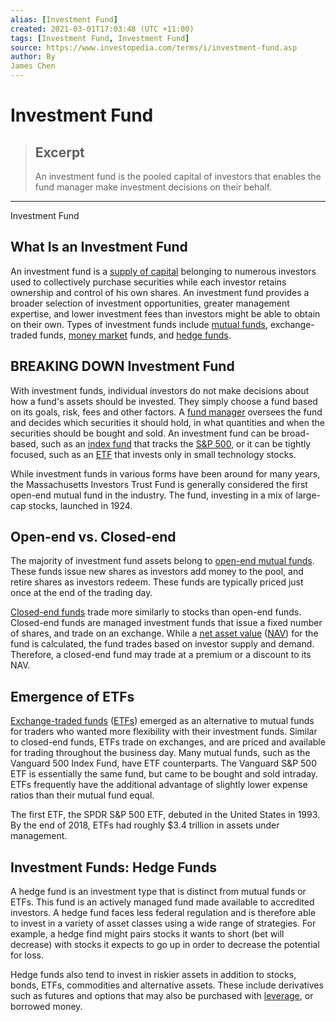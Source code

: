 ```yaml
---
alias: [Investment Fund]
created: 2021-03-01T17:03:48 (UTC +11:00)
tags: [Investment Fund, Investment Fund]
source: https://www.investopedia.com/terms/i/investment-fund.asp
author: By
James Chen
---
```


# Investment Fund

> ## Excerpt
> An investment fund is the pooled capital of investors that enables the fund manager make investment decisions on their behalf.

---

Investment Fund
## What Is an Investment Fund

An investment fund is a [supply of capital](https://www.investopedia.com/video/play/law-supply-and-demand/) belonging to numerous investors used to collectively purchase securities while each investor retains ownership and control of his own shares. An investment fund provides a broader selection of investment opportunities, greater management expertise, and lower investment fees than investors might be able to obtain on their own. Types of investment funds include [mutual funds](https://www.investopedia.com/video/play/introduction-mutual-funds/), exchange-traded funds, [money market](https://www.investopedia.com/terms/m/moneymarket.asp) funds, and [hedge funds](https://www.investopedia.com/terms/h/hedgefund.asp).

## BREAKING DOWN Investment Fund

With investment funds, individual investors do not make decisions about how a fund's assets should be invested. They simply choose a fund based on its goals, risk, fees and other factors. A [fund manager](https://www.investopedia.com/terms/f/fundmanager.asp) oversees the fund and decides which securities it should hold, in what quantities and when the securities should be bought and sold. An investment fund can be broad-based, such as an [index fund](https://www.investopedia.com/terms/i/indexfund.asp) that tracks the [S&P 500](https://www.investopedia.com/articles/investing/090414/sp-500-etfs-what-every-investor-should-know.asp), or it can be tightly focused, such as an [ETF](https://www.investopedia.com/terms/e/etf.asp) that invests only in small technology stocks.

While investment funds in various forms have been around for many years, the Massachusetts Investors Trust Fund is generally considered the first open-end mutual fund in the industry. The fund, investing in a mix of large-cap stocks, launched in 1924.

## Open-end vs. Closed-end

The majority of investment fund assets belong to [open-end mutual funds](https://www.investopedia.com/terms/o/open-endfund.asp). These funds issue new shares as investors add money to the pool, and retire shares as investors redeem. These funds are typically priced just once at the end of the trading day.

[Closed-end funds](https://www.investopedia.com/terms/c/closed-endinvestment.asp) trade more similarly to stocks than open-end funds. Closed-end funds are managed investment funds that issue a fixed number of shares, and trade on an exchange. While a [net asset value](https://www.investopedia.com/terms/n/nav.asp) ([NAV](https://www.investopedia.com/terms/n/nav.asp)) for the fund is calculated, the fund trades based on investor supply and demand. Therefore, a closed-end fund may trade at a premium or a discount to its NAV.

## Emergence of ETFs

[Exchange-traded funds](https://www.investopedia.com/terms/e/etf.asp) ([ETFs](https://www.investopedia.com/terms/e/etf.asp)) emerged as an alternative to mutual funds for traders who wanted more flexibility with their investment funds. Similar to closed-end funds, ETFs trade on exchanges, and are priced and available for trading throughout the business day. Many mutual funds, such as the Vanguard 500 Index Fund, have ETF counterparts. The Vanguard S&P 500 ETF is essentially the same fund, but came to be bought and sold intraday. ETFs frequently have the additional advantage of slightly lower expense ratios than their mutual fund equal.

The first ETF, the SPDR S&P 500 ETF, debuted in the United States in 1993. By the end of 2018, ETFs had roughly $3.4 trillion in assets under management.

## Investment Funds: Hedge Funds

A hedge fund is an investment type that is distinct from mutual funds or ETFs. This fund is an actively managed fund made available to accredited investors. A hedge fund faces less federal regulation and is therefore able to invest in a variety of asset classes using a wide range of strategies. For example, a hedge find might pairs stocks it wants to short (bet will decrease) with stocks it expects to go up in order to decrease the potential for loss.

Hedge funds also tend to invest in riskier assets in addition to stocks, bonds, ETFs, commodities and alternative assets. These include derivatives such as futures and options that may also be purchased with [leverage](https://www.investopedia.com/terms/l/leverage.asp), or borrowed money.
